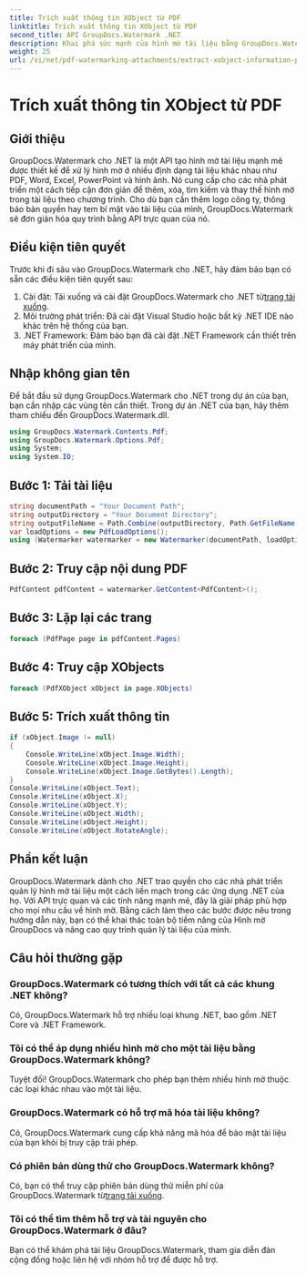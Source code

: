 ```yaml
---
title: Trích xuất thông tin XObject từ PDF
linktitle: Trích xuất thông tin XObject từ PDF
second_title: API GroupDocs.Watermark .NET
description: Khai phá sức mạnh của hình mờ tài liệu bằng GroupDocs.Watermark cho .NET. Quản lý liền mạch hình mờ trong tệp PDF, tài liệu Word và hình ảnh.
weight: 25
url: /vi/net/pdf-watermarking-attachments/extract-xobject-information-pdf/
---
```


# Trích xuất thông tin XObject từ PDF

## Giới thiệu
GroupDocs.Watermark cho .NET là một API tạo hình mờ tài liệu mạnh mẽ được thiết kế để xử lý hình mờ ở nhiều định dạng tài liệu khác nhau như PDF, Word, Excel, PowerPoint và hình ảnh. Nó cung cấp cho các nhà phát triển một cách tiếp cận đơn giản để thêm, xóa, tìm kiếm và thay thế hình mờ trong tài liệu theo chương trình. Cho dù bạn cần thêm logo công ty, thông báo bản quyền hay tem bí mật vào tài liệu của mình, GroupDocs.Watermark sẽ đơn giản hóa quy trình bằng API trực quan của nó.
## Điều kiện tiên quyết
Trước khi đi sâu vào GroupDocs.Watermark cho .NET, hãy đảm bảo bạn có sẵn các điều kiện tiên quyết sau:
1. Cài đặt: Tải xuống và cài đặt GroupDocs.Watermark cho .NET từ[trang tải xuống](https://releases.groupdocs.com/Watermark/net/).
2. Môi trường phát triển: Đã cài đặt Visual Studio hoặc bất kỳ .NET IDE nào khác trên hệ thống của bạn.
3. .NET Framework: Đảm bảo bạn đã cài đặt .NET Framework cần thiết trên máy phát triển của mình.

## Nhập không gian tên
Để bắt đầu sử dụng GroupDocs.Watermark cho .NET trong dự án của bạn, bạn cần nhập các vùng tên cần thiết.
Trong dự án .NET của bạn, hãy thêm tham chiếu đến GroupDocs.Watermark.dll.
```csharp
using GroupDocs.Watermark.Contents.Pdf;
using GroupDocs.Watermark.Options.Pdf;
using System;
using System.IO;
```
## Bước 1: Tải tài liệu
```csharp
string documentPath = "Your Document Path";
string outputDirectory = "Your Document Directory";
string outputFileName = Path.Combine(outputDirectory, Path.GetFileName(documentPath));
var loadOptions = new PdfLoadOptions();
using (Watermarker watermarker = new Watermarker(documentPath, loadOptions))
```
## Bước 2: Truy cập nội dung PDF
```csharp
PdfContent pdfContent = watermarker.GetContent<PdfContent>();
```
## Bước 3: Lặp lại các trang
```csharp
foreach (PdfPage page in pdfContent.Pages)
```
## Bước 4: Truy cập XObjects
```csharp
foreach (PdfXObject xObject in page.XObjects)
```
## Bước 5: Trích xuất thông tin
```csharp
if (xObject.Image != null)
{
    Console.WriteLine(xObject.Image.Width);
    Console.WriteLine(xObject.Image.Height);
    Console.WriteLine(xObject.Image.GetBytes().Length);
}
Console.WriteLine(xObject.Text);
Console.WriteLine(xObject.X);
Console.WriteLine(xObject.Y);
Console.WriteLine(xObject.Width);
Console.WriteLine(xObject.Height);
Console.WriteLine(xObject.RotateAngle);
```

## Phần kết luận
GroupDocs.Watermark dành cho .NET trao quyền cho các nhà phát triển quản lý hình mờ tài liệu một cách liền mạch trong các ứng dụng .NET của họ. Với API trực quan và các tính năng mạnh mẽ, đây là giải pháp phù hợp cho mọi nhu cầu về hình mờ. Bằng cách làm theo các bước được nêu trong hướng dẫn này, bạn có thể khai thác toàn bộ tiềm năng của Hình mờ GroupDocs và nâng cao quy trình quản lý tài liệu của mình.
## Câu hỏi thường gặp
### GroupDocs.Watermark có tương thích với tất cả các khung .NET không?
Có, GroupDocs.Watermark hỗ trợ nhiều loại khung .NET, bao gồm .NET Core và .NET Framework.
### Tôi có thể áp dụng nhiều hình mờ cho một tài liệu bằng GroupDocs.Watermark không?
Tuyệt đối! GroupDocs.Watermark cho phép bạn thêm nhiều hình mờ thuộc các loại khác nhau vào một tài liệu.
### GroupDocs.Watermark có hỗ trợ mã hóa tài liệu không?
Có, GroupDocs.Watermark cung cấp khả năng mã hóa để bảo mật tài liệu của bạn khỏi bị truy cập trái phép.
### Có phiên bản dùng thử cho GroupDocs.Watermark không?
 Có, bạn có thể truy cập phiên bản dùng thử miễn phí của GroupDocs.Watermark từ[trang tải xuống](https://releases.groupdocs.com/).
### Tôi có thể tìm thêm hỗ trợ và tài nguyên cho GroupDocs.Watermark ở đâu?
Bạn có thể khám phá tài liệu GroupDocs.Watermark, tham gia diễn đàn cộng đồng hoặc liên hệ với nhóm hỗ trợ để được hỗ trợ.